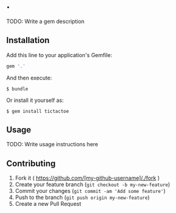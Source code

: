 # .

TODO: Write a gem description

## Installation

Add this line to your application's Gemfile:

```ruby
gem '.'
```

And then execute:

    $ bundle

Or install it yourself as:

    $ gem install tictactoe

## Usage

TODO: Write usage instructions here

## Contributing

1. Fork it ( https://github.com/[my-github-username]/./fork )
2. Create your feature branch (`git checkout -b my-new-feature`)
3. Commit your changes (`git commit -am 'Add some feature'`)
4. Push to the branch (`git push origin my-new-feature`)
5. Create a new Pull Request
